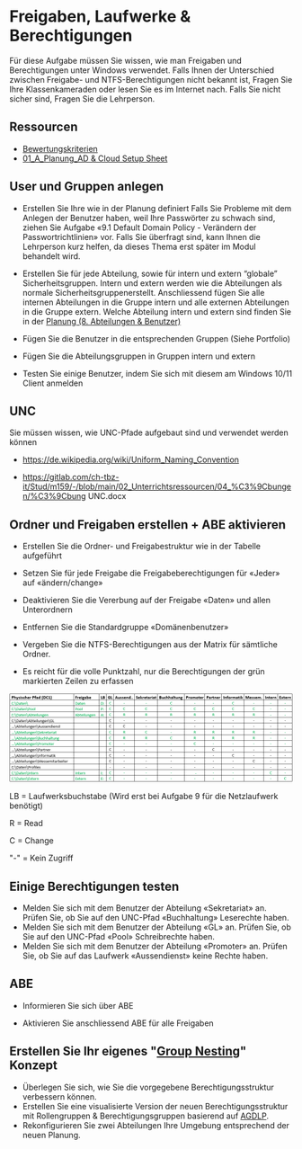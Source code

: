 # Freigaben, Laufwerke & Berechtigungen

Für diese Aufgabe müssen Sie wissen, wie man Freigaben und Berechtigungen unter Windows verwendet. Falls Ihnen der Unterschied zwischen Freigabe- und NTFS-Berechtigungen nicht bekannt ist, Fragen Sie Ihre Klassenkameraden oder lesen Sie es im Internet nach. Falls Sie nicht sicher sind, Fragen Sie die Lehrperson.

## Ressourcen

- [Bewertungskriterien](../../../08_Kompetenznachweise/LB2/Kompetenzmatrix-LB2.md)
- [01_A_Planung_AD & Cloud Setup Sheet](../01_Planung/resources/01_A_Planung_AD_&_Cloud_Setup_Sheet.md)

## User und Gruppen anlegen



- Erstellen Sie Ihre wie in der Planung definiert
Falls Sie Probleme mit dem Anlegen der Benutzer haben, weil Ihre Passwörter zu schwach sind, ziehen Sie Aufgabe «9.1 Default Domain Policy - Verändern der Passwortrichtlinien» vor. Falls Sie überfragt sind, kann Ihnen die Lehrperson kurz helfen, da dieses Thema erst später im Modul behandelt wird.

- Erstellen Sie für jede Abteilung, sowie für intern und extern “globale” Sicherheitsgruppen. Intern und extern werden wie die Abteilungen als normale Sicherheitsgruppenerstellt. Anschliessend fügen Sie alle internen Abteilungen in die Gruppe intern und alle externen Abteilungen in die Gruppe extern. Welche Abteilung intern und extern sind finden Sie in der [Planung (8. Abteilungen & Benutzer)](..\01_Planung\resources\01_A_Planung_AD_&_Cloud_Setup_Sheet.md) 

- Fügen Sie die Benutzer in die entsprechenden Gruppen (Siehe Portfolio)

- Fügen Sie die Abteilungsgruppen in Gruppen intern und extern

- Testen Sie einige Benutzer, indem Sie sich mit diesem am Windows 10/11 Client anmelden


## UNC

Sie müssen wissen, wie UNC-Pfade aufgebaut sind und verwendet werden können

- https://de.wikipedia.org/wiki/Uniform_Naming_Convention

- https://gitlab.com/ch-tbz-it/Stud/m159/-/blob/main/02_Unterrichtsressourcen/04_%C3%9Cbungen/%C3%9Cbung UNC.docx



## Ordner und Freigaben erstellen + ABE aktivieren

- Erstellen Sie die Ordner- und Freigabestruktur wie in der Tabelle aufgeführt

- Setzen Sie für jede Freigabe die Freigabeberechtigungen für «Jeder» auf «ändern/change»

- Deaktivieren Sie die Vererbung auf der Freigabe «Daten» und allen Unterordnern

- Entfernen Sie die Standardgruppe «Domänenbenutzer»

- Vergeben Sie die NTFS-Berechtigungen aus der Matrix für sämtliche Ordner.

- Es reicht für die volle Punktzahl, nur die Berechtigungen der grün markierten Zeilen zu erfassen

![Table](../../images/05-Table1.png)



LB = Laufwerksbuchstabe (Wird erst bei Aufgabe 9 für die Netzlaufwerk benötigt)

R = Read

C = Change

"-"  = Kein Zugriff

## Einige Berechtigungen testen

- Melden Sie sich mit dem Benutzer der Abteilung «Sekretariat» an. Prüfen Sie, ob Sie auf den UNC-Pfad «Buchhaltung» Leserechte haben.
- Melden Sie sich mit dem Benutzer der Abteilung «GL» an. Prüfen Sie, ob Sie auf den UNC-Pfad «Pool» Schreibrechte haben.
- Melden Sie sich mit dem Benutzer der Abteilung «Promoter» an. Prüfen Sie, ob Sie auf das Laufwerk «Aussendienst» keine Rechte haben.

## ABE

- Informieren Sie sich über ABE

- Aktivieren Sie anschliessend ABE für alle Freigaben



## Erstellen Sie Ihr eigenes "[Group Nesting](https://gitlab.com/ch-tbz-it/Stud/m159/-/blob/main/02_Unterrichtsressourcen/03_Fachliteratur&Tutorials/AGDLP-AGUDLP/Group-Nesting.md?ref_type=heads)" Konzept

- Überlegen Sie sich, wie Sie die vorgegebene Berechtigungsstruktur verbessern können.
- Erstellen Sie eine visualisierte Version der neuen Berechtigungsstruktur mit Rollengruppen & Berechtigungsgruppen basierend auf [AGDLP](https://www.youtube.com/watch?v=zHHzjjqVhTc&t=5s).
- Rekonfigurieren Sie zwei Abteilungen Ihre Umgebung entsprechend der neuen Planung.





